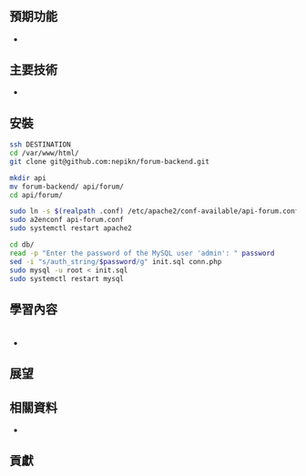 #

## 預期功能

-

## 主要技術

-

## 安裝

```bash
ssh DESTINATION
cd /var/www/html/
git clone git@github.com:nepikn/forum-backend.git

mkdir api
mv forum-backend/ api/forum/
cd api/forum/

sudo ln -s $(realpath .conf) /etc/apache2/conf-available/api-forum.conf
sudo a2enconf api-forum.conf
sudo systemctl restart apache2

cd db/
read -p "Enter the password of the MySQL user 'admin': " password
sed -i "s/auth_string/$password/g" init.sql conn.php
sudo mysql -u root < init.sql
sudo systemctl restart mysql
```

## 學習內容

###

```javascript

```

-

## 展望

## 相關資料

- []()

## 貢獻
